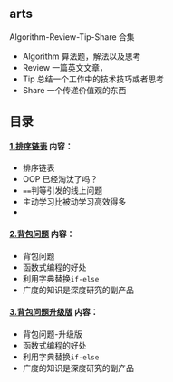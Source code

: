 ## arts

Algorithm-Review-Tip-Share 合集

- Algorithm 算法题，解法以及思考
- Review 一篇英文文章，
- Tip 总结一个工作中的技术技巧或者思考
- Share 一个传递价值观的东西

## 目录

#### [1.排序链表](./1.排序链表) 内容：

- 排序链表
- OOP 已经淘汰了吗？
- `==`判等引发的线上问题
- 主动学习比被动学习高效得多
- 
#### [2.背包问题](./2.背包问题) 内容：

- 背包问题
- 函数式编程的好处
- 利用字典替换`if-else`
- 广度的知识是深度研究的副产品

#### [3.背包问题升级版](./3.背包问题升级版) 内容：

- 背包问题-升级版
- 函数式编程的好处
- 利用字典替换`if-else`
- 广度的知识是深度研究的副产品

